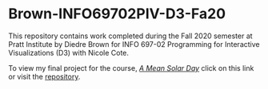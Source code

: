 # Brown-INFO69702PIV-D3-Fa20

This repository contains work completed during the Fall 2020 semester at Pratt Institute by Diedre Brown for INFO 697-02 Programming for Interactive Visualizations (D3) with Nicole Cote.

To view my final project for the course, [_A Mean Solar Day_](https://diedrebrown.github.io/ameansolarday/) click on this link or visit the [repository](https://github.com/diedrebrown/ameansolarday). 